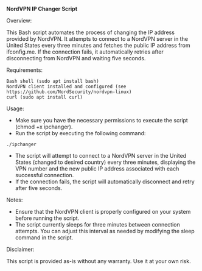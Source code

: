 **NordVPN IP Changer Script**

Overview:

This Bash script automates the process of changing the IP address provided by NordVPN. It attempts to connect to a NordVPN server in the United States every three minutes and fetches the public IP address from ifconfig.me. If the connection fails, it automatically retries after disconnecting from NordVPN and waiting five seconds.

Requirements:

    Bash shell (sudo apt install bash)
    NordVPN client installed and configured (see https://github.com/NordSecurity/nordvpn-linux)
    curl (sudo apt install curl)

Usage:

   - Make sure you have the necessary permissions to execute the script (chmod +x ipchanger).
   - Run the script by executing the following command:

    ./ipchanger

   - The script will attempt to connect to a NordVPN server in the United States (changed to desired country) every three minutes, displaying the VPN number and the new public IP address associated with each successful connection.
   - If the connection fails, the script will automatically disconnect and retry after five seconds.

Notes:

   - Ensure that the NordVPN client is properly configured on your system before running the script.
   - The script currently sleeps for three minutes between connection attempts. You can adjust this interval as needed      by modifying the sleep command in the script.

Disclaimer:

This script is provided as-is without any warranty. Use it at your own risk.
